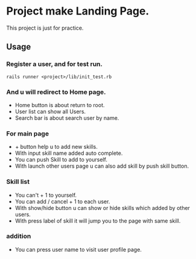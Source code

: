 # Project make Landing Page.
This project is just for practice.

## Usage
### Register a user, and for test run.
```
rails runner <project>/lib/init_test.rb
```

### And u will redirect to Home page.

+ Home button is about return to root.
+ User list can show all Users.
+ Search bar is about search user by name.

### For main page

+ \+ button help u to add new skills.
+ With input skill name added auto complete.
+ You can push Skill to add to yourself.
+ With launch other users page u can also add skill by push skill button.

### Skill list
+ You can't + 1 to yourself.
+ You can add / cancel + 1 to each user.
+ With show/hide button u can show or hide skills which added by other users.
+ With press label of skill it will jump you to the page with same skill.

### addition
+ You can press user name to visit user profile page.